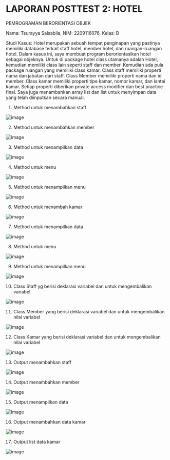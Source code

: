 # LAPORAN POSTTEST 2: HOTEL

PEMROGRAMAN BERORIENTASI OBJEK

Nama: Tsurayya Salsabila,
NIM: 2209116076,
Kelas: B

Studi Kasus: Hotel merupakan sebuah tempat penginapan yang pastinya memiliki database terkait staff hotel, member hotel, dan ruangan-ruangan hotel. Dalam kasus ini, saya membuat program berorientasikan hotel sebagai objeknya. Untuk di package hotel class utamanya adalah Hotel, kemudian memiliki class lain seperti staff dan member. Kemudian ada pula package ruangan yang memiliki class kamar. Class  staff memiliki properti nama dan jabatan dari staff. Class Member memiiliki properti nama dan id member. Class kamar memiliki properti tipe kamar, nomor kamar, dan lantai kamar. Setiap properti diberikan private access modifier dan best practice final. Saya juga menambahkan array list dan list untuk menyimpan data yang telah diinputkan secara manual.

1. Method untuk menambahkan staff
   
![image](https://github.com/salsabilayya/PBO-PostTest2/assets/122155316/9a2edf3d-d93d-4b7e-98c8-8da44f6212f3)


2. Method untuk menambahkan member

![image](https://github.com/salsabilayya/PBO-PostTest2/assets/122155316/148a23ee-b6d7-4a3c-91a6-fed175613464)

3. Method untuk menampilkan data

![image](https://github.com/salsabilayya/PBO-PostTest2/assets/122155316/4d09986a-8e41-4e6c-84e5-8ac331c1fa58)

4. Method untuk menu

![image](https://github.com/salsabilayya/PBO-PostTest2/assets/122155316/0a6b311d-b348-44d2-a40c-87402247b291)

5. Method untuk menampilkan menu

![image](https://github.com/salsabilayya/PBO-PostTest2/assets/122155316/df7d480e-a281-4240-b9cc-2029839bbbe3)

6. Method untuk menambah kamar

![image](https://github.com/salsabilayya/PBO-PostTest2/assets/122155316/ebaa9cf3-1a29-49c2-8652-c6cbab7db356)

7. Method untuk menampilkan data

![image](https://github.com/salsabilayya/PBO-PostTest2/assets/122155316/8a93eddc-edbc-4b5c-b4a2-027569a16e8e)

8. Method untuk menu

![image](https://github.com/salsabilayya/PBO-PostTest2/assets/122155316/5a96bbc4-3e28-4088-a24d-ffb0ce03e792)

9. Method untuk menampilkan menu

![image](https://github.com/salsabilayya/PBO-PostTest2/assets/122155316/21a0af7d-faea-42aa-b98f-c1785a27a315)

10. Class Staff yg berisi deklarasi variabel dan untuk mengembalikan variabel

![image](https://github.com/salsabilayya/PBO-PostTest2/assets/122155316/ebca8c46-7d48-4362-9c13-e81317dbc619)

11. Class Member yang berisi deklarasi variabel dan untuk mengembalikan nilai variabel

![image](https://github.com/salsabilayya/PBO-PostTest2/assets/122155316/36ba0503-bab1-4659-bc6d-9736fbcef9a5)

12. Class Kamar yang berisi deklarasi variabel dan untuk mengembalikan nilai variabel

![image](https://github.com/salsabilayya/PBO-PostTest2/assets/122155316/44c67d58-4550-417c-a210-a62669f8bf95)

13. Output menambahkan staff

![image](https://github.com/salsabilayya/PBO-PostTest2/assets/122155316/104b5235-9ef0-4de2-9c77-7e71df979c0c)

14. Output menambahkan member

![image](https://github.com/salsabilayya/PBO-PostTest2/assets/122155316/c6ea2f0f-035d-433a-bc77-476b1f261ac1)

15. Output menampilkan data

![image](https://github.com/salsabilayya/PBO-PostTest2/assets/122155316/82a040de-ad92-44c9-8f33-90f5486e7627)

16. Output menambahkan data kamar

![image](https://github.com/salsabilayya/PBO-PostTest2/assets/122155316/7b7603ff-d33c-493f-9e6e-7305543fd284)

17. Output list data kamar

![image](https://github.com/salsabilayya/PBO-PostTest2/assets/122155316/c6732327-e3c8-4f90-88ce-bf92ec481818)

